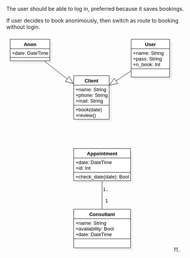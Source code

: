 The user should be able to log in, preferred because it saves bookings.

If user decides to book anonimously, then switch as route to booking without login.


<svg version="1.1" xmlns="http://www.w3.org/2000/svg" xmlns:xlink="http://www.w3.org/1999/xlink" width="441.85986328125" height="570"><defs/><g><text fill="#eeeeee" stroke="none" font-family="Arial" font-size="24px" font-style="normal" font-weight="normal" text-decoration="none" x="0" y="0"></text><text fill="#eeeeee" stroke="none" font-family="Arial" font-size="24px" font-style="normal" font-weight="normal" text-decoration="none" x="0" y="30"></text><text fill="#eeeeee" stroke="none" font-family="Arial" font-size="24px" font-style="normal" font-weight="normal" text-decoration="none" x="0" y="60"></text><text fill="#eeeeee" stroke="none" font-family="Arial" font-size="24px" font-style="normal" font-weight="normal" text-decoration="none" x="0" y="90"></text><text fill="#eeeeee" stroke="none" font-family="Arial" font-size="24px" font-style="normal" font-weight="normal" text-decoration="none" x="0" y="120"></text><text fill="#eeeeee" stroke="none" font-family="Arial" font-size="24px" font-style="normal" font-weight="normal" text-decoration="none" x="0" y="150"></text><text fill="#eeeeee" stroke="none" font-family="Arial" font-size="24px" font-style="normal" font-weight="normal" text-decoration="none" x="0" y="180"></text><text fill="#eeeeee" stroke="none" font-family="Arial" font-size="24px" font-style="normal" font-weight="normal" text-decoration="none" x="0" y="210"></text><text fill="#eeeeee" stroke="none" font-family="Arial" font-size="24px" font-style="normal" font-weight="normal" text-decoration="none" x="0" y="240"></text><text fill="#eeeeee" stroke="none" font-family="Arial" font-size="24px" font-style="normal" font-weight="normal" text-decoration="none" x="0" y="270"></text><text fill="#eeeeee" stroke="none" font-family="Arial" font-size="24px" font-style="normal" font-weight="normal" text-decoration="none" x="0" y="300"></text><text fill="#eeeeee" stroke="none" font-family="Arial" font-size="24px" font-style="normal" font-weight="normal" text-decoration="none" x="0" y="330"></text><text fill="#eeeeee" stroke="none" font-family="Arial" font-size="24px" font-style="normal" font-weight="normal" text-decoration="none" x="0" y="360"></text><text fill="#eeeeee" stroke="none" font-family="Arial" font-size="24px" font-style="normal" font-weight="normal" text-decoration="none" x="0" y="390"></text><text fill="#eeeeee" stroke="none" font-family="Arial" font-size="24px" font-style="normal" font-weight="normal" text-decoration="none" x="0" y="420"></text><text fill="#eeeeee" stroke="none" font-family="Arial" font-size="24px" font-style="normal" font-weight="normal" text-decoration="none" x="0" y="450"></text><text fill="#eeeeee" stroke="none" font-family="Arial" font-size="24px" font-style="normal" font-weight="normal" text-decoration="none" x="0" y="480"></text><text fill="#eeeeee" stroke="none" font-family="Arial" font-size="24px" font-style="normal" font-weight="normal" text-decoration="none" x="0" y="510"></text><text fill="#eeeeee" stroke="none" font-family="Arial" font-size="24px" font-style="normal" font-weight="normal" text-decoration="none" x="0" y="540"></text><text fill="#eeeeee" stroke="none" font-family="Arial" font-size="24px" font-style="normal" font-weight="normal" text-decoration="none" x="200" y="0"></text><text fill="#eeeeee" stroke="none" font-family="Arial" font-size="24px" font-style="normal" font-weight="normal" text-decoration="none" x="200" y="30"></text><text fill="#eeeeee" stroke="none" font-family="Arial" font-size="24px" font-style="normal" font-weight="normal" text-decoration="none" x="200" y="60"></text><text fill="#eeeeee" stroke="none" font-family="Arial" font-size="24px" font-style="normal" font-weight="normal" text-decoration="none" x="200" y="90"></text><text fill="#eeeeee" stroke="none" font-family="Arial" font-size="24px" font-style="normal" font-weight="normal" text-decoration="none" x="200" y="120"></text><text fill="#eeeeee" stroke="none" font-family="Arial" font-size="24px" font-style="normal" font-weight="normal" text-decoration="none" x="200" y="150"></text><text fill="#eeeeee" stroke="none" font-family="Arial" font-size="24px" font-style="normal" font-weight="normal" text-decoration="none" x="200" y="180"></text><text fill="#eeeeee" stroke="none" font-family="Arial" font-size="24px" font-style="normal" font-weight="normal" text-decoration="none" x="200" y="210"></text><text fill="#eeeeee" stroke="none" font-family="Arial" font-size="24px" font-style="normal" font-weight="normal" text-decoration="none" x="200" y="240"></text><text fill="#eeeeee" stroke="none" font-family="Arial" font-size="24px" font-style="normal" font-weight="normal" text-decoration="none" x="200" y="270"></text><text fill="#eeeeee" stroke="none" font-family="Arial" font-size="24px" font-style="normal" font-weight="normal" text-decoration="none" x="200" y="300"></text><text fill="#eeeeee" stroke="none" font-family="Arial" font-size="24px" font-style="normal" font-weight="normal" text-decoration="none" x="200" y="330"></text><text fill="#eeeeee" stroke="none" font-family="Arial" font-size="24px" font-style="normal" font-weight="normal" text-decoration="none" x="200" y="360"></text><text fill="#eeeeee" stroke="none" font-family="Arial" font-size="24px" font-style="normal" font-weight="normal" text-decoration="none" x="200" y="390"></text><text fill="#eeeeee" stroke="none" font-family="Arial" font-size="24px" font-style="normal" font-weight="normal" text-decoration="none" x="200" y="420"></text><text fill="#eeeeee" stroke="none" font-family="Arial" font-size="24px" font-style="normal" font-weight="normal" text-decoration="none" x="200" y="450"></text><text fill="#eeeeee" stroke="none" font-family="Arial" font-size="24px" font-style="normal" font-weight="normal" text-decoration="none" x="200" y="480"></text><text fill="#eeeeee" stroke="none" font-family="Arial" font-size="24px" font-style="normal" font-weight="normal" text-decoration="none" x="200" y="510"></text><text fill="#eeeeee" stroke="none" font-family="Arial" font-size="24px" font-style="normal" font-weight="normal" text-decoration="none" x="200" y="540"></text><text fill="#eeeeee" stroke="none" font-family="Arial" font-size="24px" font-style="normal" font-weight="normal" text-decoration="none" x="400" y="0"></text><text fill="#eeeeee" stroke="none" font-family="Arial" font-size="24px" font-style="normal" font-weight="normal" text-decoration="none" x="400" y="30"></text><text fill="#eeeeee" stroke="none" font-family="Arial" font-size="24px" font-style="normal" font-weight="normal" text-decoration="none" x="400" y="60"></text><text fill="#eeeeee" stroke="none" font-family="Arial" font-size="24px" font-style="normal" font-weight="normal" text-decoration="none" x="400" y="90"></text><text fill="#eeeeee" stroke="none" font-family="Arial" font-size="24px" font-style="normal" font-weight="normal" text-decoration="none" x="400" y="120"></text><text fill="#eeeeee" stroke="none" font-family="Arial" font-size="24px" font-style="normal" font-weight="normal" text-decoration="none" x="400" y="150"></text><text fill="#eeeeee" stroke="none" font-family="Arial" font-size="24px" font-style="normal" font-weight="normal" text-decoration="none" x="400" y="180"></text><text fill="#eeeeee" stroke="none" font-family="Arial" font-size="24px" font-style="normal" font-weight="normal" text-decoration="none" x="400" y="210"></text><text fill="#eeeeee" stroke="none" font-family="Arial" font-size="24px" font-style="normal" font-weight="normal" text-decoration="none" x="400" y="240"></text><text fill="#eeeeee" stroke="none" font-family="Arial" font-size="24px" font-style="normal" font-weight="normal" text-decoration="none" x="400" y="270"></text><text fill="#eeeeee" stroke="none" font-family="Arial" font-size="24px" font-style="normal" font-weight="normal" text-decoration="none" x="400" y="300"></text><text fill="#eeeeee" stroke="none" font-family="Arial" font-size="24px" font-style="normal" font-weight="normal" text-decoration="none" x="400" y="330"></text><text fill="#eeeeee" stroke="none" font-family="Arial" font-size="24px" font-style="normal" font-weight="normal" text-decoration="none" x="400" y="360"></text><text fill="#eeeeee" stroke="none" font-family="Arial" font-size="24px" font-style="normal" font-weight="normal" text-decoration="none" x="400" y="390"></text><text fill="#eeeeee" stroke="none" font-family="Arial" font-size="24px" font-style="normal" font-weight="normal" text-decoration="none" x="400" y="420"></text><text fill="#eeeeee" stroke="none" font-family="Arial" font-size="24px" font-style="normal" font-weight="normal" text-decoration="none" x="400" y="450"></text><text fill="#eeeeee" stroke="none" font-family="Arial" font-size="24px" font-style="normal" font-weight="normal" text-decoration="none" x="400" y="480"></text><text fill="#eeeeee" stroke="none" font-family="Arial" font-size="24px" font-style="normal" font-weight="normal" text-decoration="none" x="400" y="510"></text><text fill="#eeeeee" stroke="none" font-family="Arial" font-size="24px" font-style="normal" font-weight="normal" text-decoration="none" x="400" y="540"></text><g transform="translate(-406,-310) scale(1,1)"><rect fill="#C0C0C0" stroke="none" x="743" y="327" width="101.85986328125" height="100" opacity="0.2"/></g><g transform="translate(-406,-310) scale(1,1)"><rect fill="#ffffff" stroke="none" x="736" y="320" width="101.85986328125" height="100"/></g><g transform="translate(-406,-310) scale(1,1)"><path fill="none" stroke="#000000" d="M 736 320 L 837.85986328125 320 L 837.85986328125 420 L 736 420 L 736 320 Z Z" stroke-miterlimit="10"/></g><g transform="translate(-406,-310) scale(1,1)"><path fill="none" stroke="#000000" d="M 736 345 L 837.85986328125 345" stroke-miterlimit="10"/></g><g transform="translate(-406,-310) scale(1,1)"><path fill="none" stroke="#000000" d="M 736 398 L 837.85986328125 398" stroke-miterlimit="10"/></g><g transform="translate(-406,-310) scale(1,1)"><g><path fill="none" stroke="none"/><text fill="#000000" stroke="none" font-family="Arial" font-size="13px" font-style="normal" font-weight="bold" text-decoration="none" x="772.476318359375" y="338">User</text></g></g><g transform="translate(-406,-310) scale(1,1)"><g><path fill="none" stroke="none"/><text fill="#000000" stroke="none" font-family="Arial" font-size="13px" font-style="normal" font-weight="normal" text-decoration="none" x="741" y="361">+name: String</text></g></g><g transform="translate(-406,-310) scale(1,1)"><g><path fill="none" stroke="none"/><text fill="#000000" stroke="none" font-family="Arial" font-size="13px" font-style="normal" font-weight="normal" text-decoration="none" x="741" y="376">+pass: String</text></g></g><g transform="translate(-406,-310) scale(1,1)"><g><path fill="none" stroke="none"/><text fill="#000000" stroke="none" font-family="Arial" font-size="13px" font-style="normal" font-weight="normal" text-decoration="none" x="741" y="391">+n_book: Int</text></g></g><g transform="translate(-406,-310) scale(1,1)"><rect fill="#C0C0C0" stroke="none" x="423" y="327" width="104.98291015625" height="57" opacity="0.2"/></g><g transform="translate(-406,-310) scale(1,1)"><rect fill="#ffffff" stroke="none" x="416" y="320" width="104.98291015625" height="57"/></g><g transform="translate(-406,-310) scale(1,1)"><path fill="none" stroke="#000000" d="M 416 320 L 520.98291015625 320 L 520.98291015625 377 L 416 377 L 416 320 Z Z" stroke-miterlimit="10"/></g><g transform="translate(-406,-310) scale(1,1)"><path fill="none" stroke="#000000" d="M 416 345 L 520.98291015625 345" stroke-miterlimit="10"/></g><g transform="translate(-406,-310) scale(1,1)"><path fill="none" stroke="#000000" d="M 416 368 L 520.98291015625 368" stroke-miterlimit="10"/></g><g transform="translate(-406,-310) scale(1,1)"><g><path fill="none" stroke="none"/><text fill="#000000" stroke="none" font-family="Arial" font-size="13px" font-style="normal" font-weight="bold" text-decoration="none" x="451.885986328125" y="338">Anon</text></g></g><g transform="translate(-406,-310) scale(1,1)"><g><path fill="none" stroke="none"/><text fill="#000000" stroke="none" font-family="Arial" font-size="13px" font-style="normal" font-weight="normal" text-decoration="none" x="421" y="361">+date: DateTime</text></g></g><g transform="translate(-406,-310) scale(1,1)"><rect fill="#C0C0C0" stroke="none" x="591" y="423" width="93.92529296875" height="115" opacity="0.2"/></g><g transform="translate(-406,-310) scale(1,1)"><rect fill="#ffffff" stroke="none" x="584" y="416" width="93.92529296875" height="115"/></g><g transform="translate(-406,-310) scale(1,1)"><path fill="none" stroke="#000000" d="M 584 416 L 677.92529296875 416 L 677.92529296875 531 L 584 531 L 584 416 Z Z" stroke-miterlimit="10"/></g><g transform="translate(-406,-310) scale(1,1)"><path fill="none" stroke="#000000" d="M 584 441 L 677.92529296875 441" stroke-miterlimit="10"/></g><g transform="translate(-406,-310) scale(1,1)"><path fill="none" stroke="#000000" d="M 584 494 L 677.92529296875 494" stroke-miterlimit="10"/></g><g transform="translate(-406,-310) scale(1,1)"><g><path fill="none" stroke="none"/><text fill="#000000" stroke="none" font-family="Arial" font-size="13px" font-style="normal" font-weight="bold" text-decoration="none" x="612.90673828125" y="434">Client</text></g></g><g transform="translate(-406,-310) scale(1,1)"><g><path fill="none" stroke="none"/><text fill="#000000" stroke="none" font-family="Arial" font-size="13px" font-style="normal" font-weight="normal" text-decoration="none" x="589" y="457">+name: String</text></g></g><g transform="translate(-406,-310) scale(1,1)"><g><path fill="none" stroke="none"/><text fill="#000000" stroke="none" font-family="Arial" font-size="13px" font-style="normal" font-weight="normal" text-decoration="none" x="589" y="472">+phone: String</text></g></g><g transform="translate(-406,-310) scale(1,1)"><g><path fill="none" stroke="none"/><text fill="#000000" stroke="none" font-family="Arial" font-size="13px" font-style="normal" font-weight="normal" text-decoration="none" x="589" y="487">+mail: String</text></g></g><g transform="translate(-406,-310) scale(1,1)"><g><path fill="none" stroke="none"/><text fill="#000000" stroke="none" font-family="Arial" font-size="13px" font-style="normal" font-weight="normal" text-decoration="none" x="589" y="510">+book(date)</text></g></g><g transform="translate(-406,-310) scale(1,1)"><g><path fill="none" stroke="none"/><text fill="#000000" stroke="none" font-family="Arial" font-size="13px" font-style="normal" font-weight="normal" text-decoration="none" x="589" y="525">+review()</text></g></g><g transform="translate(-406,-310) scale(1,1)"><path fill="none" stroke="#000000" d="M 507 378 L 583 437" stroke-miterlimit="10"/></g><g transform="translate(-406,-310) scale(1,1)"><path fill="#FFFFFF" stroke="none" d="M 561.7820439171387 431.1863660533391 L 583 437 L 572.1074993579106 417.88577938387016"/></g><g transform="translate(-406,-310) scale(1,1)"><path fill="none" stroke="#000000" d="M 561.7820439171387 431.1863660533391 L 583 437 L 572.1074993579106 417.88577938387016 L 561.7820439171387 431.1863660533391" stroke-miterlimit="10"/></g><g transform="translate(-406,-310) scale(1,1)"><path fill="none" stroke="#000000" d="M 735 404 L 679 441" stroke-miterlimit="10"/></g><g transform="translate(-406,-310) scale(1,1)"><path fill="#FFFFFF" stroke="none" d="M 691.3171026782456 422.7712046033328 L 679 441 L 700.5992116662039 436.819801990513"/></g><g transform="translate(-406,-310) scale(1,1)"><path fill="none" stroke="#000000" d="M 691.3171026782456 422.7712046033328 L 679 441 L 700.5992116662039 436.819801990513 L 691.3171026782456 422.7712046033328" stroke-miterlimit="10"/></g><g transform="translate(-406,-310) scale(1,1)"><rect fill="#C0C0C0" stroke="none" x="591" y="615" width="150.2861328125" height="85" opacity="0.2"/></g><g transform="translate(-406,-310) scale(1,1)"><rect fill="#ffffff" stroke="none" x="584" y="608" width="150.2861328125" height="85"/></g><g transform="translate(-406,-310) scale(1,1)"><path fill="none" stroke="#000000" d="M 584 608 L 734.2861328125 608 L 734.2861328125 693 L 584 693 L 584 608 Z Z" stroke-miterlimit="10"/></g><g transform="translate(-406,-310) scale(1,1)"><path fill="none" stroke="#000000" d="M 584 633 L 734.2861328125 633" stroke-miterlimit="10"/></g><g transform="translate(-406,-310) scale(1,1)"><path fill="none" stroke="#000000" d="M 584 671 L 734.2861328125 671" stroke-miterlimit="10"/></g><g transform="translate(-406,-310) scale(1,1)"><g><path fill="none" stroke="none"/><text fill="#000000" stroke="none" font-family="Arial" font-size="13px" font-style="normal" font-weight="bold" text-decoration="none" x="619.067138671875" y="626">Appointment</text></g></g><g transform="translate(-406,-310) scale(1,1)"><g><path fill="none" stroke="none"/><text fill="#000000" stroke="none" font-family="Arial" font-size="13px" font-style="normal" font-weight="normal" text-decoration="none" x="589" y="649">+date: DateTime</text></g></g><g transform="translate(-406,-310) scale(1,1)"><g><path fill="none" stroke="none"/><text fill="#000000" stroke="none" font-family="Arial" font-size="13px" font-style="normal" font-weight="normal" text-decoration="none" x="589" y="664">+id: Int</text></g></g><g transform="translate(-406,-310) scale(1,1)"><g><path fill="none" stroke="none"/><text fill="#000000" stroke="none" font-family="Arial" font-size="13px" font-style="normal" font-weight="normal" text-decoration="none" x="589" y="687">+check_date(date): Bool</text></g></g><g transform="translate(-406,-310) scale(1,1)"><rect fill="#C0C0C0" stroke="none" x="591" y="775" width="150.2861328125" height="102" opacity="0.2"/></g><g transform="translate(-406,-310) scale(1,1)"><rect fill="#ffffff" stroke="none" x="584" y="768" width="150.2861328125" height="102"/></g><g transform="translate(-406,-310) scale(1,1)"><path fill="none" stroke="#000000" d="M 584 768 L 734.2861328125 768 L 734.2861328125 870 L 584 870 L 584 768 Z Z" stroke-miterlimit="10"/></g><g transform="translate(-406,-310) scale(1,1)"><path fill="none" stroke="#000000" d="M 584 793 L 734.2861328125 793" stroke-miterlimit="10"/></g><g transform="translate(-406,-310) scale(1,1)"><path fill="none" stroke="#000000" d="M 584 846 L 734.2861328125 846" stroke-miterlimit="10"/></g><g transform="translate(-406,-310) scale(1,1)"><g><path fill="none" stroke="none"/><text fill="#000000" stroke="none" font-family="Arial" font-size="13px" font-style="normal" font-weight="bold" text-decoration="none" x="625.2021484375" y="786">Consultant</text></g></g><g transform="translate(-406,-310) scale(1,1)"><g><path fill="none" stroke="none"/><text fill="#000000" stroke="none" font-family="Arial" font-size="13px" font-style="normal" font-weight="normal" text-decoration="none" x="589" y="809">+name: String</text></g></g><g transform="translate(-406,-310) scale(1,1)"><g><path fill="none" stroke="none"/><text fill="#000000" stroke="none" font-family="Arial" font-size="13px" font-style="normal" font-weight="normal" text-decoration="none" x="589" y="824">+availability: Bool</text></g></g><g transform="translate(-406,-310) scale(1,1)"><g><path fill="none" stroke="none"/><text fill="#000000" stroke="none" font-family="Arial" font-size="13px" font-style="normal" font-weight="normal" text-decoration="none" x="589" y="839">+date: DateTime</text></g></g><g transform="translate(-406,-310) scale(1,1)"><path fill="none" stroke="#000000" d="M 659 767 L 659 694" stroke-miterlimit="10"/></g><g transform="translate(-406,-310) scale(1,1)"><g><path fill="none" stroke="none"/><text fill="#000000" stroke="none" font-family="Arial" font-size="13px" font-style="normal" font-weight="normal" text-decoration="none" x="667.5" y="750">1</text></g></g><g transform="translate(-406,-310) scale(1,1)"><g><path fill="none" stroke="none"/><text fill="#000000" stroke="none" font-family="Arial" font-size="13px" font-style="normal" font-weight="normal" text-decoration="none" x="661.5" y="720">1..*</text></g></g><g transform="translate(-406,-310) scale(1,1)"><path fill="none" stroke="#000000" d="M 640 532 L 652 607" stroke-miterlimit="10"/></g><g transform="translate(-406,-310) scale(1,1)"><g><path fill="none" stroke="none"/><text fill="#000000" stroke="none" font-family="Arial" font-size="13px" font-style="normal" font-weight="normal" text-decoration="none" x="627.5" y="560">1</text></g></g><g transform="translate(-406,-310) scale(1,1)"><g><path fill="none" stroke="none"/><text fill="#000000" stroke="none" font-family="Arial" font-size="13px" font-style="normal" font-weight="normal" text-decoration="none" x="626.5" y="592">1..*</text></g></g></g></svg>